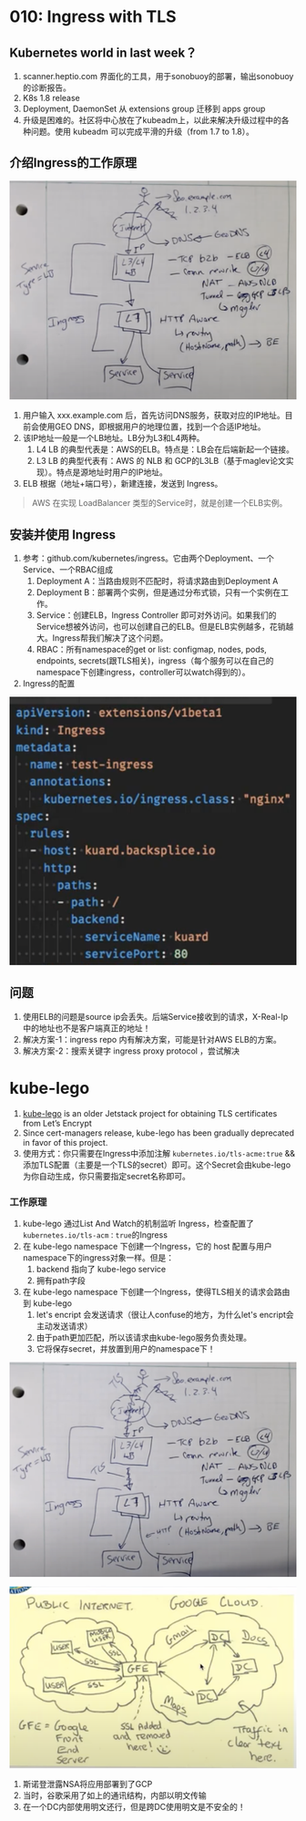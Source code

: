 # 010: Ingress with TLS

## Kubernetes world in last week？

1. scanner.heptio.com 界面化的工具，用于sonobuoy的部署，输出sonobuoy的诊断报告。
2. K8s 1.8 release
3. Deployment, DaemonSet 从 extensions group 迁移到 apps group
4. 升级是困难的。社区将中心放在了kubeadm上，以此来解决升级过程中的各种问题。使用 kubeadm 可以完成平滑的升级（from 1.7 to 1.8）。

## 介绍Ingress的工作原理

![image-20210426004949570](https://raw.githubusercontent.com/yandongxiao/typera/main/img/image-20210426004949570.png)

1. 用户输入 xxx.example.com 后，首先访问DNS服务，获取对应的IP地址。目前会使用GEO DNS，即根据用户的地理位置，找到一个合适IP地址。
2. 该IP地址一般是一个LB地址。LB分为L3和L4两种。
   1. L4 LB 的典型代表是：AWS的ELB。特点是：LB会在后端新起一个链接。
   2. L3 LB 的典型代表有：AWS 的 NLB 和 GCP的L3LB（基于maglev论文实现）。特点是源地址时用户的IP地址。
3. ELB 根据（地址+端口号），新建连接，发送到 Ingress。

> AWS 在实现 LoadBalancer 类型的Service时，就是创建一个ELB实例。

## 安装并使用 Ingress

1. 参考：github.com/kubernetes/ingress。它由两个Deployment、一个Service、一个RBAC组成
   1. Deployment A：当路由规则不匹配时，将请求路由到Deployment A
   2. Deployment B：部署两个实例，但是通过分布式锁，只有一个实例在工作。
   3. Service：创建ELB，Ingress Controller 即可对外访问。如果我们的Service想被外访问，也可以创建自己的ELB。但是ELB实例越多，花销越大。Ingress帮我们解决了这个问题。
   4. RBAC：所有namespace的get or list: configmap, nodes, pods, endpoints, secrets(跟TLS相关)，ingress（每个服务可以在自己的namespace下创建ingress，controller可以watch得到的）。
2. Ingress的配置

![image-20210426091254341](https://raw.githubusercontent.com/yandongxiao/typera/main/img/image-20210426091254341.png)

## 问题

1. 使用ELB的问题是source ip会丢失。后端Service接收到的请求，X-Real-Ip 中的地址也不是客户端真正的地址！
2. 解决方案-1：ingress repo 内有解决方案，可能是针对AWS ELB的方案。
3. 解决方案-2：搜索关键字 ingress proxy protocol ，尝试解决

# kube-lego

1. [kube-lego](https://github.com/jetstack/kube-lego) is an older Jetstack project for obtaining TLS certificates from Let’s Encrypt
2. Since cert-managers release, kube-lego has been gradually deprecated in favor of this project. 
3. 使用方式：你只需要在Ingress中添加注解 `kubernetes.io/tls-acme:true` && 添加TLS配置（主要是一个TLS的secret）即可。这个Secret会由kube-lego为你自动生成，你只需要指定secret名称即可。

### 工作原理

1. kube-lego 通过List And Watch的机制监听 Ingress，检查配置了 `kubernetes.io/tls-acm：true`的Ingress
2. 在 kube-lego namespace 下创建一个Ingress，它的 host 配置与用户namespace下的ingress对象一样。但是：
   1. backend 指向了 kube-lego service
   2. 拥有path字段
3. 在 kube-lego namespace 下创建一个Ingress，使得TLS相关的请求会路由到 kube-lego
   1. let's encript 会发送请求（很让人confuse的地方，为什么let's encript会主动发送请求）
   2. 由于path更加匹配，所以该请求由kube-lego服务负责处理。
   3. 它将保存secret，并放置到用户的namespace下！

![image-20210426232228854](https://raw.githubusercontent.com/yandongxiao/typera/main/img/image-20210426232228854.png)

![image-20210426232249501](https://raw.githubusercontent.com/yandongxiao/typera/main/img/image-20210426232249501.png)

1. 斯诺登泄露NSA将应用部署到了GCP
2. 当时，谷歌采用了如上的通讯结构，内部以明文传输
3. 在一个DC内部使用明文还行，但是跨DC使用明文是不安全的！